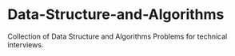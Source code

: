 # Data-Structure-and-Algorithms
Collection of Data Structure and Algorithms Problems for technical interviews.
